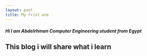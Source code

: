 ```yaml
---
layout: post
title: My frist one
---
```



##### Hi I am Abdelrhman Computer Engineering student from Egypt 
## This blog i will share what i learn 
